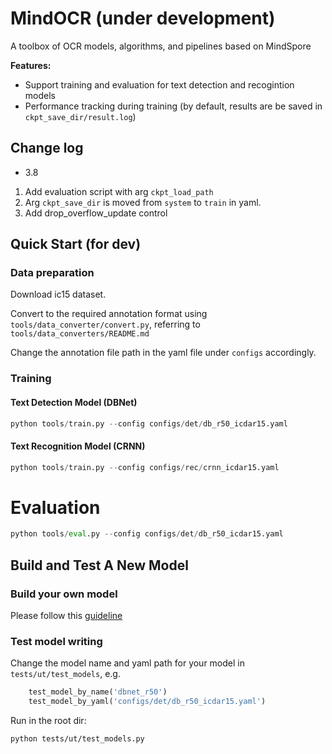 # MindOCR (under development)
A toolbox of OCR models, algorithms, and pipelines based on MindSpore

**Features:**

- Support training and evaluation for text detection and recogintion models
- Performance tracking during training (by default, results are be saved in `ckpt_save_dir/result.log`)


## Change log

- 3.8
1. Add evaluation script with  arg `ckpt_load_path` 
2. Arg `ckpt_save_dir` is moved from `system` to `train` in yaml.
3. Add drop_overflow_update control


## Quick Start (for dev)

### Data preparation

Download ic15 dataset.

Convert to the required annotation format using `tools/data_converter/convert.py`, referring to `tools/data_converters/README.md`

Change the annotation file path in the yaml file under `configs` accordingly.

### Training 

#### Text Detection Model (DBNet)

``` python
python tools/train.py --config configs/det/db_r50_icdar15.yaml
```

#### Text Recognition Model (CRNN)

``` python
python tools/train.py --config configs/rec/crnn_icdar15.yaml
```

# Evaluation

``` python
python tools/eval.py --config configs/det/db_r50_icdar15.yaml
```



## Build and Test A New Model

### Build your own model
Please follow this [guideline](./mindocr/models/README.md)

### Test model writing

Change the model name and yaml path for your model in `tests/ut/test_models`, e.g.

``` python
    test_model_by_name('dbnet_r50')
    test_model_by_yaml('configs/det/db_r50_icdar15.yaml')
```

Run in the root dir:

``` shell 
python tests/ut/test_models.py
```


